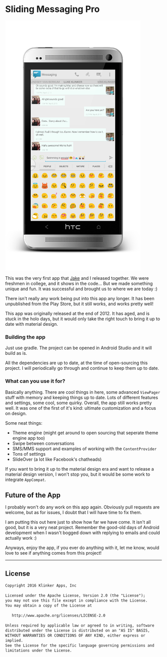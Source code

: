 # Sliding Messaging Pro

![screenshot](preview.png)

This was the very first app that [Jake](https://github.com/klinker41) and I released together. We were freshmen in college, and it shows in the code... But we made something unique and fun. It was successful and brought us to where we are today :)

There isn't really any work being put into this app any longer. It has been unpublished from the Play Store, but it still works, and works pretty well!

This app was originally released at the end of 2012. It has aged, and is stuck in the holo days, but it would only take the right touch to bring it up to date with material design.

### Building the app

Just use gradle. The project can be opened in Android Studio and it will build as is.

All the dependencies are up to date, at the time of open-sourcing this project. I will periodically go through and continue to keep them up to date.

### What can you use it for?

Basically anything. There are cool things in here, some advanced `ViewPager` stuff with memory and keeping things up to date. Lots of different features and settings, some cool, some quirky. Overall, the app still works pretty well. It was one of the first of it's kind: ultimate customization and a focus on design.

Some neat things:
- Theme engine (might get around to open sourcing that seperate theme engine app too)
- Swipe between conversations
- SMS/MMS support and examples of working with the `ContentProvider`
- Tons of settings
- SlideOver (a lot like Facebook's chatheads)

If you want to bring it up to the material design era and want to release a material design version, I won't stop you, but it would be some work to integrate `AppCompat`.

## Future of the App

I probably won't do any work on this app again. Obviously pull requests are welcome, but as for issues, I doubt that I will have time to fix them.

I am putting this out here just to show how far we have come. It isn't all good, but it is a very neat project. Remember the good-old days of Android development when I wasn't bogged down with replying to emails and could actually work :)

Anyways, enjoy the app, if you ever do anything with it, let me know, would love to see if anything comes from this project!


---

## License

    Copyright 2016 Klinker Apps, Inc

    Licensed under the Apache License, Version 2.0 (the "License");
    you may not use this file except in compliance with the License.
    You may obtain a copy of the License at

       http://www.apache.org/licenses/LICENSE-2.0

    Unless required by applicable law or agreed to in writing, software
    distributed under the License is distributed on an "AS IS" BASIS,
    WITHOUT WARRANTIES OR CONDITIONS OF ANY KIND, either express or implied.
    See the License for the specific language governing permissions and
    limitations under the License.
